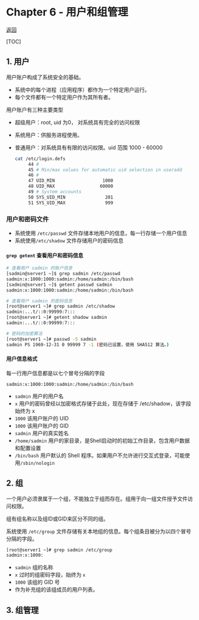 # Chapter 6 - 用户和组管理

[返回](../README.md)

[TOC]

## 1. 用户

用户账户构成了系统安全的基础。

* 系统中的每个进程（应用程序）都作为一个特定用户运行。
* 每个文件都有一个特定用户作为其所有者。

用户账户有三种主要类型

* 超级用户：root, uid 为0， 对系统具有完全的访问权限

* 系统用户：供服务进程使用。

* 普通用户：对系统具有有限的访问权限。uid 范围 1000 - 60000

  ```sh
  cat /etc/login.defs 
       44 #
       45 # Min/max values for automatic uid selection in useradd
       46 #
       47 UID_MIN                  1000
       48 UID_MAX                 60000
       49 # System accounts
       50 SYS_UID_MIN               201
       51 SYS_UID_MAX               999
  
  ```

### 用户和密码文件

* 系统使用 `/etc/passwd` 文件存储本地用户的信息，每一行存储一个用户信息
* 系统使用`/etc/shadow` 文件存储用户的密码信息

#### `grep getent` 查看用户和密码信息

```sh
# 查看用户 sadmin 的账户信息
[sadmin@server1 ~]$ grep sadmin /etc/passwd
sadmin:x:1000:1000:sadmin:/home/sadmin:/bin/bash
[sadmin@server1 ~]$ getent passwd sadmin
sadmin:x:1000:1000:sadmin:/home/sadmin:/bin/bash

# 查看用户 sadmin 的密码信息
[root@server1 ~]# grep sadmin /etc/shadow
sadmin:...t/::0:99999:7:::
[root@server1 ~]# getent shadow sadmin 
sadmin:...t/::0:99999:7:::

# 密码的加密算法
[root@server1 ~]# passwd -S sadmin
sadmin PS 1969-12-31 0 99999 7 -1 (密码已设置，使用 SHA512 算法。)

```

#### 用户信息格式

每一行用户信息都是以七个冒号分隔的字段

`sadmin:x:1000:1000:sadmin:/home/sadmin:/bin/bash`

* `sadmin` 用户的用户名
* `x` 用户的密码曾经以加密格式存储于此处，现在存储于 /etc/shadow，该字段始终为 x
* `1000` 该用户账户的 UID
* `1000` 该用户账户的 GID
* `sadmin` 用户的真实姓名
* `/home/sadmin` 用户的家目录，是Shell启动时的初始工作目录，包含用户数据和配置设置
* `/bin/bash` 用户默认的 Shell 程序。如果用户不允许进行交互式登录，可能使用`/sbin/nologin`



## 2. 组

一个用户必须隶属于一个组，不能独立于组而存在。组用于向一组文件授予文件访问权限。

组有组名称以及组ID或GID来区分不同的组。

系统使用 `/etc/group` 文件存储有关本地组的信息。每个组条目被分为以四个冒号分隔的字段。

```sh
[root@server1 ~]# grep sadmin /etc/group
sadmin:x:1000:
```

* `sadmin` 组的名称
* `x` 过时的组密码字段，始终为 `x`
* `1000` 该组的 GID 号
* 作为补充组的该组成员的用户列表。



## 3. 组管理